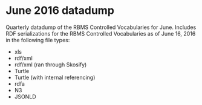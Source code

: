# June 2016 datadump
Quarterly datadump of the RBMS Controlled Vocabularies for June.
Includes RDF serializations for the RBMS Controlled Vocabularies as of June 16, 2016 in the following file types:

- xls
- rdf/xml
- rdf/xml (ran through Skosify)
- Turtle
- Turtle (with internal referencing)
- rdfa
- N3
- JSONLD
